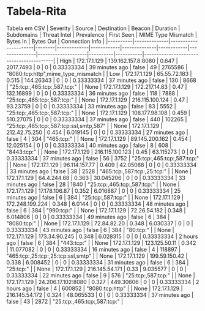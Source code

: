 # Tabela-Rita
Tabela em CSV
| Severity | Source       | Destination          | Beacon | Duration    | Subdomains | Threat Intel | Prevalence | First Seen    | MIME Type Mismatch | Bytes In | Bytes Out | Connection Info                         |
|----------|--------------|----------------------|--------|-------------|------------|--------------|------------|---------------|--------------------|----------|-----------|-----------------------------------------|
| High     | 172.17.1.129 | 139.162.157.8:8080  | 0.647  | 2017.7493   | 0          | 0            | 0.33333334 | 39 minutes ago | false              | 49       | 2765586   | "8080:tcp:http",mime_type_mismatch      |
| Low      | 172.17.1.129 | 65.55.72.183         | 0.515  | 144.26343   | 0          | 0            | 0.33333334 | 37 minutes ago | false              | 130      | 8668      | "25:tcp:,465:tcp:,587:tcp:"             |
| None     | 172.17.1.129 | 172.217.14.83        | 0.47   | 132.16899   | 0          | 0            | 0.33333334 | 36 minutes ago | false              | 118      | 7888      | "25:tcp:,465:tcp:,587:tcp:"             |
| None     | 172.17.1.129 | 216.115.100.124      | 0.47   | 93.23759    | 0          | 0            | 0.33333334 | 33 minutes ago | false              | 83       | 5552      | "25:tcp:,465:tcp:,587:tcp:"             |
| None     | 172.17.1.129 | 108.177.98.108       | 0.459  | 510.27075   | 0          | 0            | 0.33333334 | 37 minutes ago | false              | 440      | 102265    | "25:tcp:,465:tcp:,587:tcp:ssl,smtp,587" |
| None     | 172.17.1.129 | 212.42.75.250        | 0.454  | 6.019145    | 0          | 0            | 0.33333334 | 27 minutes ago | false              | 4        | 304       | "465:tcp:"                               |
| None     | 172.17.1.129 | 89.145.200.162       | 0.454  | 12.025154   | 0          | 0            | 0.33333334 | 40 minutes ago | false              | 8        | 608       | "8443:tcp:"                              |
| None     | 172.17.1.129 | 216.115.100.123      | 0.45   | 63.115273   | 0          | 0            | 0.33333334 | 37 minutes ago | false              | 56       | 3752      | "25:tcp:,465:tcp:,587:tcp:"             |
| None     | 172.17.1.129 | 96.114.157.77        | 0.409  | 42.05088    | 0          | 0            | 0.33333334 | 33 minutes ago | false              | 38       | 2528      | "465:tcp:,587:tcp:,25:tcp:"             |
| None     | 172.17.1.129 | 64.4.244.68         | 0.363  | 30.045206   | 0          | 0            | 0.33333334 | 33 minutes ago | false              | 28       | 1840      | "25:tcp:,465:tcp:,587:tcp:"             |
| None     | 172.17.1.129 | 17.178.106.87        | 0.352  | 6.016887    | 0          | 0            | 0.33333334 | 25 minutes ago | false              | 6        | 384       | "25:tcp:,587:tcp:"                       |
| None     | 172.17.1.129 | 172.248.199.224      | 0.348  | 6.0144      | 0          | 0            | 0.33333334 | 48 minutes ago | false              | 6        | 384       | "990:tcp:"                               |
| None     | 172.17.1.129 | 72.26.54.182        | 0.348  | 6.014806    | 0          | 0            | 0.33333334 | 49 minutes ago | false              | 6        | 384       | "8080:tcp:"                              |
| None     | 172.17.1.129 | 72.84.82.20         | 0.348  | 6.030337    | 0          | 0            | 0.33333334 | 43 minutes ago | false              | 6        | 384       | "80:tcp:"                               |
| None     | 172.17.1.129 | 173.34.90.245        | 0.348  | 6.028315    | 0          | 0            | 0.33333334 | 2 hours ago    | false              | 6        | 384       | "443:tcp:"                               |
| None     | 172.17.1.129 | 123.125.50.11        | 0.342  | 11.077082   | 0          | 0            | 0.33333334 | 16 minutes ago | false              | 4        | 118897    |     "465:tcp:,25:tcp:,25:tcp:ssl,smtp"   |
| None     | 172.17.1.129 | 199.59.150.42        | 0.338  | 6.008452    | 0          | 0            | 0.33333334 | 31 minutes ago | false              | 6        | 384       | "25:tcp:"                               |
| None     | 172.17.1.129 | 216.145.54.171       | 0.33   | 9.035577    | 0          | 0            | 0.33333334 | 22 minutes ago | false              | 9        | 576       | "25:tcp:,587:tcp:"                       |
| None     | 172.17.1.129 | 24.206.17.102:8080   | 0.327  | 449.30606   | 0          | 0            | 0.33333334 | 2 hours ago    | false              | 4        | 600852    | "8080:tcp:http"                          |
| None     | 172.17.1.129 | 216.145.54.172       | 0.324  | 48.065533   | 0          | 0            | 0.33333334 | 37 minutes ago | false              | 43       | 2872      | "25:tcp:,465:tcp:,587:tcp:"             |
